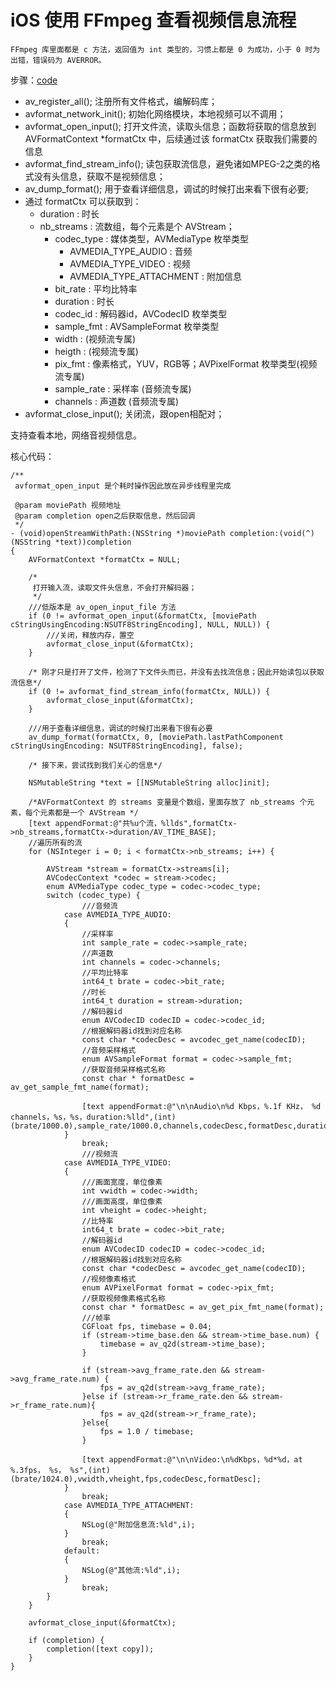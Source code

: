 # iOS 使用 FFmpeg 查看视频信息流程

`FFmpeg 库里面都是 c 方法，返回值为 int 类型的，习惯上都是 0 为成功，小于 0 时为出错，错误码为 AVERROR。`

步骤：[code](https://github.com/849430904/StudyFFmpeg/blob/master/FFmpeg002/FFmpeg002/ViewController.m)

- av_register_all(); 注册所有文件格式，编解码库；
- avformat_network_init(); 初始化网络模块，本地视频可以不调用；
- avformat_open_input(); 打开文件流，读取头信息；函数将获取的信息放到 AVFormatContext *formatCtx 中，后续通过该 formatCtx 获取我们需要的信息
- avformat_find_stream_info(); 读包获取流信息，避免诸如MPEG-2之类的格式没有头信息，获取不是视频信息；
- av_dump_format(); 用于查看详细信息，调试的时候打出来看下很有必要;
- 通过 formatCtx 可以获取到：
	- duration : 时长
	- nb_streams : 流数组，每个元素是个 AVStream；
		- codec_type : 媒体类型，AVMediaType 枚举类型 
			- AVMEDIA_TYPE_AUDIO : 音频
			- AVMEDIA_TYPE_VIDEO : 视频
			- AVMEDIA_TYPE_ATTACHMENT : 附加信息
		- bit_rate : 平均比特率
		- duration : 时长
		- codec_id : 解码器id，AVCodecID 枚举类型 
		- sample_fmt : AVSampleFormat 枚举类型
		- width : (视频流专属)
		- heigth : (视频流专属)
		- pix_fmt : 像素格式，YUV，RGB等；AVPixelFormat 枚举类型(视频流专属)
		- sample_rate : 采样率 (音频流专属)
		- channels : 声道数 (音频流专属)
- avformat_close_input(); 关闭流，跟open相配对；

支持查看本地，网络音视频信息。

核心代码：

```objc
/**
 avformat_open_input 是个耗时操作因此放在异步线程里完成

 @param moviePath 视频地址
 @param completion open之后获取信息，然后回调
 */
- (void)openStreamWithPath:(NSString *)moviePath completion:(void(^)(NSString *text))completion
{
    AVFormatContext *formatCtx = NULL;
    
    /*
     打开输入流，读取文件头信息，不会打开解码器；
     */
    ///低版本是 av_open_input_file 方法
    if (0 != avformat_open_input(&formatCtx, [moviePath cStringUsingEncoding:NSUTF8StringEncoding], NULL, NULL)) {
        ///关闭，释放内存，置空
        avformat_close_input(&formatCtx);
    }
    
    /* 刚才只是打开了文件，检测了下文件头而已，并没有去找流信息；因此开始读包以获取流信息*/
    if (0 != avformat_find_stream_info(formatCtx, NULL)) {
        avformat_close_input(&formatCtx);
    }
    
    ///用于查看详细信息，调试的时候打出来看下很有必要
    av_dump_format(formatCtx, 0, [moviePath.lastPathComponent cStringUsingEncoding: NSUTF8StringEncoding], false);
    
    /* 接下来，尝试找到我们关心的信息*/
    
    NSMutableString *text = [[NSMutableString alloc]init];
    
    /*AVFormatContext 的 streams 变量是个数组，里面存放了 nb_streams 个元素，每个元素都是一个 AVStream */
    [text appendFormat:@"共%u个流，%llds",formatCtx->nb_streams,formatCtx->duration/AV_TIME_BASE];
    //遍历所有的流
    for (NSInteger i = 0; i < formatCtx->nb_streams; i++) {
        
        AVStream *stream = formatCtx->streams[i];
        AVCodecContext *codec = stream->codec;
        enum AVMediaType codec_type = codec->codec_type;
        switch (codec_type) {
                ///音频流
            case AVMEDIA_TYPE_AUDIO:
            {
                //采样率
                int sample_rate = codec->sample_rate;
                //声道数
                int channels = codec->channels;
                //平均比特率
                int64_t brate = codec->bit_rate;
                //时长
                int64_t duration = stream->duration;
                //解码器id
                enum AVCodecID codecID = codec->codec_id;
                //根据解码器id找到对应名称
                const char *codecDesc = avcodec_get_name(codecID);
                //音频采样格式
                enum AVSampleFormat format = codec->sample_fmt;
                //获取音频采样格式名称
                const char * formatDesc = av_get_sample_fmt_name(format);
                
                [text appendFormat:@"\n\nAudio\n%d Kbps，%.1f KHz， %d channels，%s，%s，duration:%lld",(int)(brate/1000.0),sample_rate/1000.0,channels,codecDesc,formatDesc,duration];
            }
                break;
                ///视频流
            case AVMEDIA_TYPE_VIDEO:
            {
                ///画面宽度，单位像素
                int vwidth = codec->width;
                ///画面高度，单位像素
                int vheight = codec->height;
                //比特率
                int64_t brate = codec->bit_rate;
                //解码器id
                enum AVCodecID codecID = codec->codec_id;
                //根据解码器id找到对应名称
                const char *codecDesc = avcodec_get_name(codecID);
                //视频像素格式
                enum AVPixelFormat format = codec->pix_fmt;
                //获取视频像素格式名称
                const char * formatDesc = av_get_pix_fmt_name(format);
                ///帧率
                CGFloat fps, timebase = 0.04;
                if (stream->time_base.den && stream->time_base.num) {
                    timebase = av_q2d(stream->time_base);
                }
                
                if (stream->avg_frame_rate.den && stream->avg_frame_rate.num) {
                    fps = av_q2d(stream->avg_frame_rate);
                }else if (stream->r_frame_rate.den && stream->r_frame_rate.num){
                    fps = av_q2d(stream->r_frame_rate);
                }else{
                    fps = 1.0 / timebase;
                }
                
                [text appendFormat:@"\n\nVideo:\n%dKbps，%d*%d，at %.3fps， %s， %s",(int)(brate/1024.0),vwidth,vheight,fps,codecDesc,formatDesc];
            }
                break;
            case AVMEDIA_TYPE_ATTACHMENT:
            {
                NSLog(@"附加信息流:%ld",i);
            }
                break;
            default:
            {
                NSLog(@"其他流:%ld",i);
            }
                break;
        }
    }
    
    avformat_close_input(&formatCtx);
    
    if (completion) {
        completion([text copy]);
    }
}
```